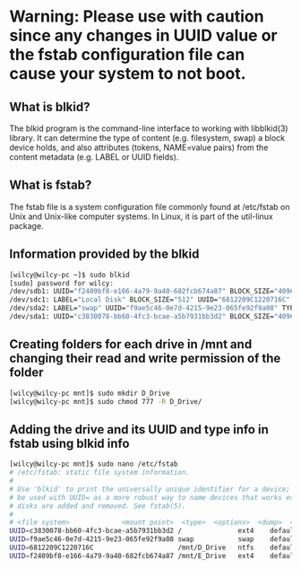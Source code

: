 # Warning: Please use with caution since any changes in UUID value or the fstab configuration file can cause your system to not boot.
## What is blkid?
The blkid program is the command-line interface to working with libblkid(3) library. It can determine the type of content (e.g. filesystem, swap) a block device holds, and also attributes (tokens, NAME=value pairs) from the content metadata (e.g. LABEL or UUID fields).

## What is fstab?
The fstab file is a system configuration file commonly found at /etc/fstab on Unix and Unix-like computer systems. In Linux, it is part of the util-linux package.

## Information provided by the blkid
```bash
[wilcy@wilcy-pc ~]$ sudo blkid
[sudo] password for wilcy:
/dev/sdb1: UUID="f2409bf8-e166-4a79-9a40-682fcb674a87" BLOCK_SIZE="4096" TYPE="ext4" PARTUUID="da5b24aa-01"
/dev/sdc1: LABEL="Local Disk" BLOCK_SIZE="512" UUID="6812209C1220716C" TYPE="ntfs" PARTLABEL="Basic data partition" PARTUUID="71daa08a-0cc1-4d3a-ae94-53a1fd49d634"
/dev/sda2: LABEL="swap" UUID="f9ae5c46-0e7d-4215-9e23-065fe92f9a08" TYPE="swap" PARTUUID="2b2d842b-02"
/dev/sda1: UUID="c3830078-bb60-4fc3-bcae-a5b7931bb3d2" BLOCK_SIZE="4096" TYPE="ext4" PARTUUID="2b2d842b-01"
```

## Creating folders for each drive in /mnt and changing their read and write permission of the folder
```bash
[wilcy@wilcy-pc mnt]$ sudo mkdir D_Drive
[wilcy@wilcy-pc mnt]$ sudo chmod 777 -R D_Drive/
```
## Adding the drive and its UUID and type info in fstab using blkid info
```bash
[wilcy@wilcy-pc mnt]$ sudo nano /etc/fstab
# /etc/fstab: static file system information.
#
# Use 'blkid' to print the universally unique identifier for a device; this may
# be used with UUID= as a more robust way to name devices that works even if
# disks are added and removed. See fstab(5).
#
# <file system>             <mount point>  <type>  <options>  <dump>  <pass>
UUID=c3830078-bb60-4fc3-bcae-a5b7931bb3d2 /              ext4    defaults,noatime 0 1
UUID=f9ae5c46-0e7d-4215-9e23-065fe92f9a08 swap           swap    defaults,noatime 0 0
UUID=6812209C1220716C                     /mnt/D_Drive   ntfs    defaults 0 0
UUID=f2409bf8-e166-4a79-9a40-682fcb674a87 /mnt/E_Drive   ext4    defaults 0 0
```




